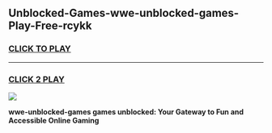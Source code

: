 
## Unblocked-Games-wwe-unblocked-games-Play-Free-rcykk
<h3>
<a href="https://premium76.site?title=wwe-unblocked-games&ref=23A">CLICK TO PLAY</a></h3>
<hr>

<h3>
<a href="https://premium76.site?title=wwe-unblocked-games&ref=23A">CLICK 2 PLAY</a>
  
</h3>

<a href="https://premium76.site?title=wwe-unblocked-games&ref=23A"><img src="https://clearcache.store/games.png"></a>


**wwe-unblocked-games games unblocked: Your Gateway to Fun and Accessible Online Gaming**
